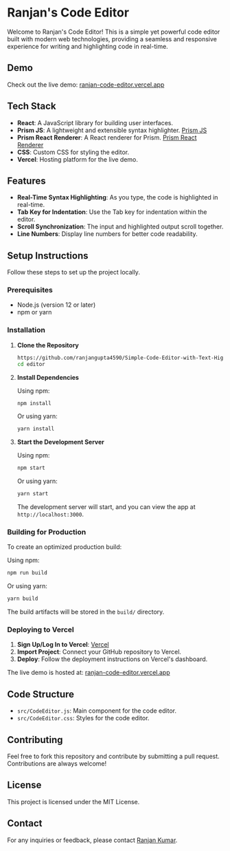 # Ranjan's Code Editor

Welcome to Ranjan's Code Editor! This is a simple yet powerful code editor built with modern web technologies, providing a seamless and responsive experience for writing and highlighting code in real-time.

## Demo

Check out the live demo: [ranjan-code-editor.vercel.app](https://ranjan-code-editor.vercel.app)

## Tech Stack

- **React**: A JavaScript library for building user interfaces.
- **Prism JS**: A lightweight and extensible syntax highlighter. [Prism JS](https://prismjs.com/)
- **Prism React Renderer**: A React renderer for Prism. [Prism React Renderer](https://github.com/FormidableLabs/prism-react-renderer)
- **CSS**: Custom CSS for styling the editor.
- **Vercel**: Hosting platform for the live demo.

## Features

- **Real-Time Syntax Highlighting**: As you type, the code is highlighted in real-time.
- **Tab Key for Indentation**: Use the Tab key for indentation within the editor.
- **Scroll Synchronization**: The input and highlighted output scroll together.
- **Line Numbers**: Display line numbers for better code readability.

## Setup Instructions

Follow these steps to set up the project locally.

### Prerequisites

- Node.js (version 12 or later)
- npm or yarn

### Installation

1. **Clone the Repository**

   ```bash
   https://github.com/ranjangupta4590/Simple-Code-Editor-with-Text-Highlighter.git
   cd editor
   ```

2. **Install Dependencies**

   Using npm:

   ```bash
   npm install
   ```

   Or using yarn:

   ```bash
   yarn install
   ```

3. **Start the Development Server**

   Using npm:

   ```bash
   npm start
   ```

   Or using yarn:

   ```bash
   yarn start
   ```

   The development server will start, and you can view the app at `http://localhost:3000`.

### Building for Production

To create an optimized production build:

Using npm:

```bash
npm run build
```

Or using yarn:

```bash
yarn build
```

The build artifacts will be stored in the `build/` directory.

### Deploying to Vercel

1. **Sign Up/Log In to Vercel**: [Vercel](https://vercel.com/)
2. **Import Project**: Connect your GitHub repository to Vercel.
3. **Deploy**: Follow the deployment instructions on Vercel's dashboard.

The live demo is hosted at: [ranjan-code-editor.vercel.app](https://ranjan-code-editor.vercel.app)

## Code Structure

- `src/CodeEditor.js`: Main component for the code editor.
- `src/CodeEditor.css`: Styles for the code editor.

## Contributing

Feel free to fork this repository and contribute by submitting a pull request. Contributions are always welcome!

## License

This project is licensed under the MIT License.

## Contact

For any inquiries or feedback, please contact [Ranjan Kumar](mailto:ranjangupta35558@gmail.com).
